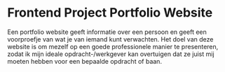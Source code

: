 # Frontend Project Portfolio Website​
Een portfolio website geeft informatie over een persoon en geeft een voorproefje van wat je van iemand kunt verwachten. Het doel van deze website is om mezelf op een goede professionele manier te presenteren, zodat ik mijn ideale opdracht-/werkgever kan overtuigen dat ze juist mij moeten hebben voor een bepaalde opdracht of baan.​